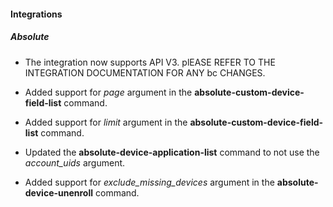 
#### Integrations

##### Absolute

- The integration now supports API V3. plEASE REFER TO THE INTEGRATION DOCUMENTATION FOR ANY bc CHANGES.

- Added support for *page* argument in the **absolute-custom-device-field-list** command.
- Added support for *limit* argument in the **absolute-custom-device-field-list** command.
- Updated the **absolute-device-application-list** command to not use the *account_uids* argument.
- Added support for *exclude_missing_devices* argument in the **absolute-device-unenroll** command.
